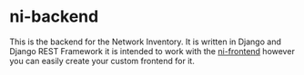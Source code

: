 # ni-backend

This is the backend for the Network Inventory.
It is written in Django and Django REST Framework it is intended to work with
the [ni-frontend](https://github.com/Network-Inventory/ni-frontend) however you
can easily create your custom frontend for it.
